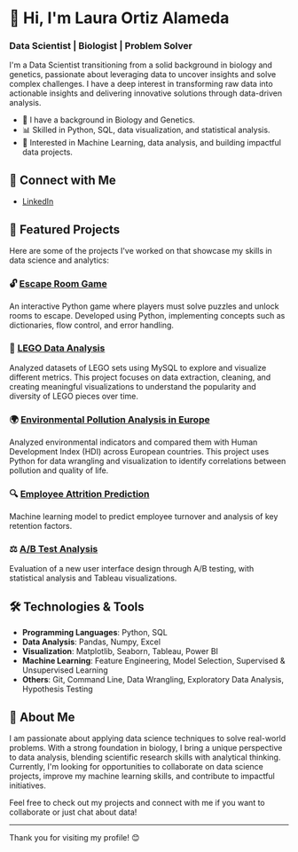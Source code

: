 # 👋 Hi, I'm Laura Ortiz Alameda

### Data Scientist | Biologist | Problem Solver

I'm a Data Scientist transitioning from a solid background in biology and genetics, passionate about leveraging data to uncover insights and solve complex challenges. I have a deep interest in transforming raw data into actionable insights and delivering innovative solutions through data-driven analysis.

- 🔬 I have a background in Biology and Genetics.
- 📊 Skilled in Python, SQL, data visualization, and statistical analysis.
- 🤖 Interested in Machine Learning, data analysis, and building impactful data projects.

## 🔗 Connect with Me

- [LinkedIn](https://www.linkedin.com/in/laura-ortiz-alameda/)

## 📂 Featured Projects

Here are some of the projects I've worked on that showcase my skills in data science and analytics:

### 🔓 [Escape Room Game](https://github.com/LOA395/Escape-Room)
An interactive Python game where players must solve puzzles and unlock rooms to escape. Developed using Python, implementing concepts such as dictionaries, flow control, and error handling.

### 🧩 [LEGO Data Analysis](https://github.com/LOA395/LEGO_Project)
Analyzed datasets of LEGO sets using MySQL to explore and visualize different metrics. This project focuses on data extraction, cleaning, and creating meaningful visualizations to understand the popularity and diversity of LEGO pieces over time.

### 🌍 [Environmental Pollution Analysis in Europe](https://github.com/LOA395/Proyecto-de-Contaminacion-y-Reciclaje-en-Europa)
Analyzed environmental indicators and compared them with Human Development Index (HDI) across European countries. This project uses Python for data wrangling and visualization to identify correlations between pollution and quality of life.

### 🔍 [Employee Attrition Prediction](https://github.com/LOA395/how_to_prevent_employee_burnout.git)
Machine learning model to predict employee turnover and analysis of key retention factors.

### ⚖️ [A/B Test Analysis](https://github.com/LOA395/vanguard-ab-test.git)
Evaluation of a new user interface design through A/B testing, with statistical analysis and Tableau visualizations.

## 🛠️ Technologies & Tools

- **Programming Languages**: Python, SQL
- **Data Analysis**: Pandas, Numpy, Excel
- **Visualization**: Matplotlib, Seaborn, Tableau, Power BI
- **Machine Learning**: Feature Engineering, Model Selection, Supervised & Unsupervised Learning
- **Others**: Git, Command Line, Data Wrangling, Exploratory Data Analysis, Hypothesis Testing

## 🚀 About Me

I am passionate about applying data science techniques to solve real-world problems. With a strong foundation in biology, I bring a unique perspective to data analysis, blending scientific research skills with analytical thinking. Currently, I'm looking for opportunities to collaborate on data science projects, improve my machine learning skills, and contribute to impactful initiatives.

Feel free to check out my projects and connect with me if you want to collaborate or just chat about data!

---

Thank you for visiting my profile! 😊
